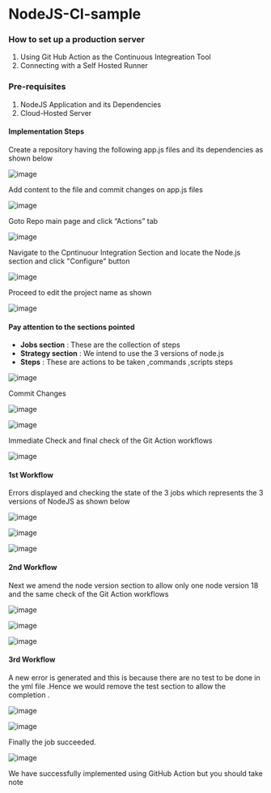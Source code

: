 # NodeJS-CI-sample


### How to set up a production server 

1. Using Git Hub Action as the Continuous Integreation Tool 
2. Connecting with a Self Hosted Runner


### Pre-requisites

1. NodeJS Application and its Dependencies
2. Cloud-Hosted Server

#### Implementation Steps 

Create a repository having the following app.js files and its dependencies as shown below

![image](https://github.com/eyewande2022/NodeJS-CI-sample/assets/116227096/8fe32499-f6ca-44a5-8f15-67a076f96054)

Add content to the file and commit changes on  app.js files 

![image](https://github.com/eyewande2022/NodeJS-CI-sample/assets/116227096/234fb765-5703-4003-a801-5f8d7f199923)


 Goto Repo main page and click “Actions” tab
 
![image](https://github.com/eyewande2022/NodeJS-CI-sample/assets/116227096/38dd7302-9663-44b9-ba97-4827ec3ff731)

Navigate to the Cpntinuour Integration Section and locate the Node.js section and click "Configure" button

![image](https://github.com/eyewande2022/NodeJS-CI-sample/assets/116227096/d195965a-5632-4da4-ab39-535b171387fe)

Proceed to edit the project name as shown 

![image](https://github.com/eyewande2022/NodeJS-CI-sample/assets/116227096/8bbb8965-f145-4a70-9f66-4be70b596ec4)

#### Pay attention to the sections pointed 

- **Jobs section** : These are the collection of steps 
- **Strategy section** : We intend to use the 3 versions of node.js
- **Steps** : These are actions to be taken ,commands ,scripts steps

![image](https://github.com/eyewande2022/NodeJS-CI-sample/assets/116227096/df17ab7c-440c-4e21-b24d-f1652e51a031)

Commit Changes  

![image](https://github.com/eyewande2022/NodeJS-CI-sample/assets/116227096/e0dc862b-50b1-4dd0-b3fc-57651c30762c)

![image](https://github.com/eyewande2022/NodeJS-CI-sample/assets/116227096/0ecd37b6-21e7-499d-a2a6-62ac78135f63)


Immediate Check  and final check of the Git Action workflows 

![image](https://github.com/eyewande2022/NodeJS-CI-sample/assets/116227096/e1ce9410-10a6-4f9e-a762-bb9fb6c94597)

#### 1st Workflow
Errors displayed  and checking the state of the 3 jobs which represents the 3 versions of NodeJS as shown below

![image](https://github.com/eyewande2022/NodeJS-CI-sample/assets/116227096/5a1f0723-9bbe-4c72-a0cd-bdf8ef75bf65)

![image](https://github.com/eyewande2022/NodeJS-CI-sample/assets/116227096/dd6959ec-4be6-449b-8f11-03a91f299097)

![image](https://github.com/eyewande2022/NodeJS-CI-sample/assets/116227096/22086bbd-04d5-4ee4-9997-86a556c03468)


#### 2nd Workflow

Next we amend the node version section to allow only one node version 18 and the same check of the Git Action workflows 

![image](https://github.com/eyewande2022/NodeJS-CI-sample/assets/116227096/501430bb-cf76-4a4a-8c46-e1eb6d862ebd)

![image](https://github.com/eyewande2022/NodeJS-CI-sample/assets/116227096/e9adca0f-f733-4951-9d98-ba434fbd708b)

![image](https://github.com/eyewande2022/NodeJS-CI-sample/assets/116227096/6ef51bed-1300-44a9-9d1a-2528776828d1)


#### 3rd Workflow

A new error is generated and this is because there are no test to be done in the yml file .Hence we would remove the test section to allow the completion .

![image](https://github.com/eyewande2022/NodeJS-CI-sample/assets/116227096/343f936d-aab5-425f-be72-812e2a1edc27)

![image](https://github.com/eyewande2022/NodeJS-CI-sample/assets/116227096/dd4d3d7f-5555-4067-b568-8a6be33a0c5f)

Finally the job succeeded.

![image](https://github.com/eyewande2022/NodeJS-CI-sample/assets/116227096/b93febc5-d708-4c01-b328-b6af78fb3049)

We have successfully implemented using GitHub Action but you should take note 
































